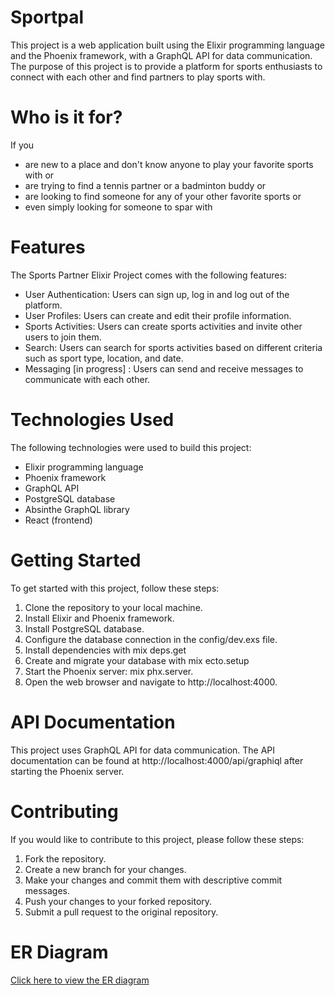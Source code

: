 # Sportpal
This project is a web application built using the Elixir programming language and the Phoenix framework, with a GraphQL API for data communication. The purpose of this project is to provide a platform for sports enthusiasts to connect with each other and find partners to play sports with.

# Who is it for?
If you
- are new to a place and don't know anyone to play your favorite sports with or
- are trying to find a tennis partner or a badminton buddy or 
- are looking to find someone for any of your other favorite sports or
- even simply looking for someone to spar with


# Features
The Sports Partner Elixir Project comes with the following features:

- User Authentication: Users can sign up, log in and log out of the platform.
- User Profiles: Users can create and edit their profile information.
- Sports Activities: Users can create sports activities and invite other users to join them.
- Search: Users can search for sports activities based on different criteria such as sport type, location, and date.
- Messaging [in progress] : Users can send and receive messages to communicate with each other.

# Technologies Used
The following technologies were used to build this project:

- Elixir programming language
- Phoenix framework
- GraphQL API
- PostgreSQL database
- Absinthe GraphQL library
- React (frontend)

# Getting Started
To get started with this project, follow these steps:

1. Clone the repository to your local machine.
2. Install Elixir and Phoenix framework.
3. Install PostgreSQL database.
4. Configure the database connection in the config/dev.exs file.
5. Install dependencies with mix deps.get
6. Create and migrate your database with mix ecto.setup
8. Start the Phoenix server: mix phx.server.
9. Open the web browser and navigate to http://localhost:4000.

# API Documentation
This project uses GraphQL API for data communication. The API documentation can be found at http://localhost:4000/api/graphiql after starting the Phoenix server.

# Contributing
If you would like to contribute to this project, please follow these steps:

1. Fork the repository.
2. Create a new branch for your changes.
3. Make your changes and commit them with descriptive commit messages.
4. Push your changes to your forked repository.
5. Submit a pull request to the original repository.

# ER Diagram
[Click here to view the ER diagram](./docs/diagrams/Sportpal_ER_diagram.png)


